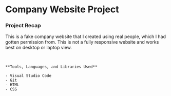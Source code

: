 # Company Website Project

### Project Recap

This is a fake company website that I created using real people, which I had gotten permission from. This is not a fully responsive website and works best on desktop or laptop view.

<br>

```
**Tools, Languages, and Libraries Used**

- Visual Studio Code
- Git
- HTML
- CSS
```
